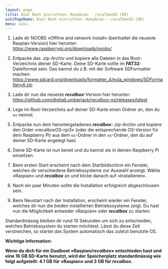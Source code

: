 ```yaml
---
layout: page
title: Dual Boot einrichten: Raspbian   recalboxOS (DE)
wikiPageName: Dual-Boot-einrichten:-Raspbian---recalboxOS-(DE)
menu: wiki
---
```


1. Lade dir NOOBS «Offline and network install» (beinhaltet die neueste Raspian-Version) hier herunter: https://www.raspberrypi.org/downloads/noobs/  
  
2. Entpacke das .zip-Archiv und kopiere alle Dateien in das Root-Verzeichnis deiner SD-Karte. Deine SD-Karte sollte im **FAT32**-Dateiformat sein. Das kannst du z.B. mit der Software SDFormatter machen: https://www.sdcard.org/downloads/formatter_4/eula_windows/SDFormatterv4.zip  
  
3. Lade dir nun die neueste ***recalbox***-Version hier herunter: https://github.com/digitalLumberjack/recalbox-os/releases/latest  
  
4. Lege im Root-Verzeichnis auf deiner SD-Karte einen Ordner an, den du `os` nennst.  
  
5. Entpacke nun dein heruntergeladenes ***recalbox***-.zip-Archiv und kopiere den Order «recalboxOS-rpi3» (oder die entsprechende OS-Version für dein Raspberry Pi) aus dem `os`-Ordner in den `os`-Ordner, den du auf deiner SD-Karte angelegt hast.  
  
6. Deine SD-Karte ist nun bereit und du kannst sie in deinen Raspberry Pi einsetzen.  
  
7. Beim ersten Start erscheint nach dem Startbildschirm ein Fenster, welches dir verschiedene Betriebssysteme zur Auswahl anzeigt. Wähle «Raspian» und ***recalbox*** an und klicke danach auf «Installieren».  
  
8. Nach ein paar Minuten sollte die Installation erfolgreich abgeschlossen sein.  
  
9. Beim Neustart nach der Installation, erscheint wieder ein Fenster, welches dir nun die beiden installierten Betriebssysteme zeigt. Du hast nun die Möglichkeit entweder «Raspian» oder ***recalbox*** zu starten.  
  
Standardmässig bleiben dir rund 10 Sekunden um sich zu entscheiden, welches Betriebssystem du starten möchtest. Lässt du diese Zeit verstreichen, so startet das System automatisch das zuletzt benutzte OS.  
  
**Wichtige Information:**  
  
**Wenn du dich für ein Dualboot «Raspian/_recalbox_» entschieden hast und eine 16 GB SD-Karte benutzt, wird der Speicherplatz standardmässig wie folgt aufgeteilt: 4.1 GB für «Raspian» und 3 GB für _recalbox_.**
